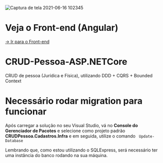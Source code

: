 ![Captura de tela 2021-06-16 102345](https://user-images.githubusercontent.com/40209308/122232174-6aa96c00-ce91-11eb-8d15-46176aaf74d3.png)


# Veja o <strong> Front-end (Angular) </strong>
[-> Ir para o Front-end](https://github.com/GustavoRodrigues94/CRUD-Pessoa-Angular)

# CRUD-Pessoa-ASP.NETCore
CRUD de pessoa (Jurídica e Física), utilizando DDD + CQRS + Bounded Context

# Necessário rodar migration para funcionar
Após carregar a solução no seu Visual Studio, vá no <strong>Console do Gerenciador de Pacotes</strong> e selecione como projeto padrão <strong>CRUDPessoa.Cadastros.Infra</strong>
e em seguida, utilize o comando <code> Update-Database </code> 

Lembrando que, como estou utilizando o SQLExpress, será necessário ter uma instância do banco rodando na sua máquina.
